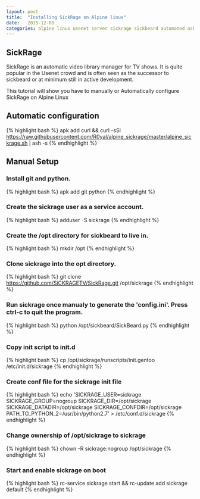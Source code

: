 ```yaml
---
layout: post
title:  "Installing SickRage on Alpine linux"
date:   2015-12-08
categories: alpine linux usenet server sickrage sickbeard automated ash
---
```

## SickRage
SickRage is an automatic video library manager for TV shows. 
It is quite popular in the Usenet crowd and is often seen as the successor to sickbeard or at minimum still in active development.

This tutorial will show you have to manually or Automatically configure SickRage on Alpine Linux

## Automatic configuration
{% highlight bash %}
apk add curl && curl -sSl https://raw.githubusercontent.com/R0yal/alpine_sickrage/master/alpine_sickrage.sh | ash -s
{% endhighlight %}
## Manual Setup

### Install git and python.
{% highlight bash %}
apk add git python
{% endhighlight %}
### Create the sickrage user as a service account.
{% highlight bash %}
adduser -S sickrage
{% endhighlight %}
### Create the /opt directory for sickbeard to live in.
{% highlight bash %}
mkdir /opt
{% endhighlight %}
### Clone sickrage into the opt directory.
{% highlight bash %}
git clone https://github.com/SiCKRAGETV/SickRage.git /opt/sickrage
{% endhighlight %}
### Run sickrage once manualy to generate the 'config.ini'. Press ctrl-c to quit the program.
{% highlight bash %}
python /opt/sickbeard/SickBeard.py
{% endhighlight %}
### Copy init script to init.d
{% highlight bash %}
cp /opt/sickrage/runscripts/init.gentoo /etc/init.d/sickrage
{% endhighlight %}
### Create conf file for the sickrage init file
{% highlight bash %}
echo 'SICKRAGE_USER=sickrage
SICKRAGE_GROUP=nogroup
SICKRAGE_DIR=/opt/sickrage
SICKRAGE_DATADIR=/opt/sickrage
SICKRAGE_CONFDIR=/opt/sickrage
PATH_TO_PYTHON_2=/usr/bin/python2.7' > /etc/conf.d/sickrage
{% endhighlight %}
### Change ownership of /opt/sickrage to sickrage 
{% highlight bash %}
chown -R sickrage:nogroup /opt/sickrage
{% endhighlight %}
### Start and enable sickrage on boot
{% highlight bash %}
rc-service sickrage start && rc-update add sickrage default
{% endhighlight %}
